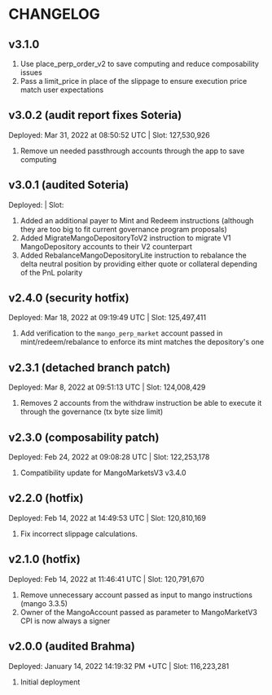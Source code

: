 # CHANGELOG

## v3.1.0

1. Use place_perp_order_v2 to save computing and reduce composability issues
2. Pass a limit_price in place of the slippage to ensure execution price match user expectations

## v3.0.2 (audit report fixes Soteria)

Deployed: Mar 31, 2022 at 08:50:52 UTC | Slot: 127,530,926

1. Remove un needed passthrough accounts through the app to save computing

## v3.0.1 (audited Soteria)

Deployed: | Slot:

1. Added an additional payer to Mint and Redeem instructions (although they are too big to fit current governance program proposals)
2. Added MigrateMangoDepositoryToV2 instruction to migrate V1 MangoDepository accounts to their V2 counterpart
3. Added RebalanceMangoDepositoryLite instruction to rebalance the delta neutral position by providing either quote or collateral depending of the PnL polarity

## v2.4.0 (security hotfix)

Deployed: Mar 18, 2022 at 09:19:49 UTC | Slot: 125,497,411

1. Add verification to the `mango_perp_market` account passed in mint/redeem/rebalance to enforce its mint matches the depository's one

## v2.3.1 (detached branch patch)

Deployed: Mar 8, 2022 at 09:51:13 UTC | Slot: 124,008,429

1. Removes 2 accounts from the withdraw instruction be able to execute it through the governance (tx byte size limit)

## v2.3.0 (composability patch)

Deployed: Feb 24, 2022 at 09:08:28 UTC | Slot: 122,253,178

1. Compatibility update for MangoMarketsV3 v3.4.0

## v2.2.0 (hotfix)

Deployed: Feb 14, 2022 at 14:49:53 UTC | Slot: 120,810,169

1. Fix incorrect slippage calculations.

## v2.1.0 (hotfix)

Deployed: Feb 14, 2022 at 11:46:41 UTC | Slot: 120,791,670

1. Remove unnecessary account passed as input to mango instructions (mango 3.3.5)
2. Owner of the MangoAccount passed as parameter to MangoMarketV3 CPI is now always a signer

## v2.0.0 (audited Brahma)

Deployed: January 14, 2022 14:19:32 PM +UTC | Slot: 116,223,281

1. Initial deployment
